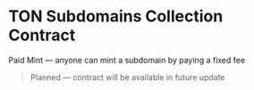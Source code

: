 # TON Subdomains Collection Contract

Paid Mint — anyone can mint a subdomain by paying a fixed fee

> Planned — contract will be available in future update

